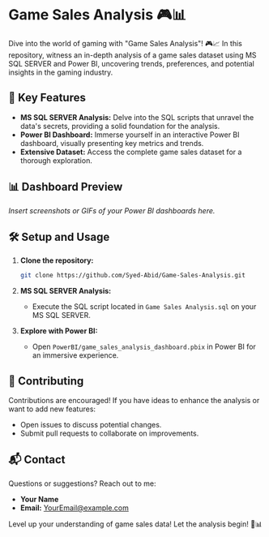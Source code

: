 # Game Sales Analysis 🎮📊


Dive into the world of gaming with "Game Sales Analysis"! 🎮📈 In this repository, witness an in-depth analysis of a game sales dataset using MS SQL SERVER and Power BI, uncovering trends, preferences, and potential insights in the gaming industry.

## 🚀 Key Features

- **MS SQL SERVER Analysis:** Delve into the SQL scripts that unravel the data's secrets, providing a solid foundation for the analysis.
- **Power BI Dashboard:** Immerse yourself in an interactive Power BI dashboard, visually presenting key metrics and trends.
- **Extensive Dataset:** Access the complete game sales dataset for a thorough exploration.

## 📊 Dashboard Preview

*Insert screenshots or GIFs of your Power BI dashboards here.*

## 🛠️ Setup and Usage

1. **Clone the repository:**
    ```bash
    git clone https://github.com/Syed-Abid/Game-Sales-Analysis.git
    ```

2. **MS SQL SERVER Analysis:**
    - Execute the SQL script located in `Game Sales Analysis.sql` on your MS SQL SERVER.

3. **Explore with Power BI:**
    - Open `PowerBI/game_sales_analysis_dashboard.pbix` in Power BI for an immersive experience.

## 🤝 Contributing

Contributions are encouraged! If you have ideas to enhance the analysis or want to add new features:

- Open issues to discuss potential changes.
- Submit pull requests to collaborate on improvements.

## 📬 Contact

Questions or suggestions? Reach out to me:

- **Your Name**
- **Email:** [YourEmail@example.com](mailto:YourEmail@example.com)

Level up your understanding of game sales data! Let the analysis begin! 🚀📊
